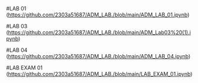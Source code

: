 #LAB 01 (https://github.com/2303a51687/ADM_LAB./blob/main/ADM_LAB_01.ipynb)

#LAB 03 (https://github.com/2303a51687/ADM_LAB./blob/main/ADM_Lab03%20(1).ipynb)

#LAB 04 (https://github.com/2303a51687/ADM_LAB./blob/main/ADM_LAB_04.ipynb)

#LAB EXAM 01 (https://github.com/2303a51687/ADM_LAB./blob/main/LAB_EXAM_01.ipynb)
